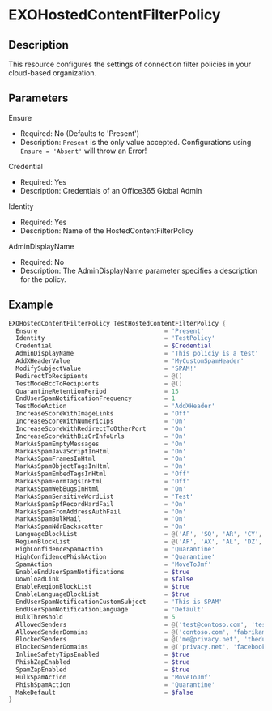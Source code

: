# EXOHostedContentFilterPolicy

## Description

This resource configures the settings of connection filter policies
in your cloud-based organization.

## Parameters

Ensure

- Required: No (Defaults to 'Present')
- Description: `Present` is the only value accepted.
  Configurations using `Ensure = 'Absent'` will throw an Error!

Credential

- Required: Yes
- Description: Credentials of an Office365 Global Admin

Identity

- Required: Yes
- Description: Name of the HostedContentFilterPolicy

AdminDisplayName

- Required: No
- Description: The AdminDisplayName parameter specifies a
  description for the policy.

## Example

```PowerShell
EXOHostedContentFilterPolicy TestHostedContentFilterPolicy {
  Ensure                                   = 'Present'
  Identity                                 = 'TestPolicy'
  Credential                               = $Credential
  AdminDisplayName                         = 'This policiy is a test'
  AddXHeaderValue                          = 'MyCustomSpamHeader'
  ModifySubjectValue                       = 'SPAM!'
  RedirectToRecipients                     = @()
  TestModeBccToRecipients                  = @()
  QuarantineRetentionPeriod                = 15
  EndUserSpamNotificationFrequency         = 1
  TestModeAction                           = 'AddXHeader'
  IncreaseScoreWithImageLinks              = 'Off'
  IncreaseScoreWithNumericIps              = 'On'
  IncreaseScoreWithRedirectToOtherPort     = 'On'
  IncreaseScoreWithBizOrInfoUrls           = 'On'
  MarkAsSpamEmptyMessages                  = 'On'
  MarkAsSpamJavaScriptInHtml               = 'On'
  MarkAsSpamFramesInHtml                   = 'On'
  MarkAsSpamObjectTagsInHtml               = 'On'
  MarkAsSpamEmbedTagsInHtml                = 'Off'
  MarkAsSpamFormTagsInHtml                 = 'Off'
  MarkAsSpamWebBugsInHtml                  = 'On'
  MarkAsSpamSensitiveWordList              = 'Test'
  MarkAsSpamSpfRecordHardFail              = 'On'
  MarkAsSpamFromAddressAuthFail            = 'On'
  MarkAsSpamBulkMail                       = 'On'
  MarkAsSpamNdrBackscatter                 = 'On'
  LanguageBlockList                        = @('AF', 'SQ', 'AR', 'CY', 'YI')
  RegionBlockList                          = @('AF', 'AX', 'AL', 'DZ', 'ZW')
  HighConfidenceSpamAction                 = 'Quarantine'
  HighConfidencePhishAction                = 'Quarantine'
  SpamAction                               = 'MoveToJmf'
  EnableEndUserSpamNotifications           = $true
  DownloadLink                             = $false
  EnableRegionBlockList                    = $true
  EnableLanguageBlockList                  = $true
  EndUserSpamNotificationCustomSubject     = 'This is SPAM'
  EndUserSpamNotificationLanguage          = 'Default'
  BulkThreshold                            = 5
  AllowedSenders                           = @('test@contoso.com', 'test@fabrikam.com')
  AllowedSenderDomains                     = @('contoso.com', 'fabrikam.com')
  BlockedSenders                           = @('me@privacy.net', 'thedude@contoso.com')
  BlockedSenderDomains                     = @('privacy.net', 'facebook.com')
  InlineSafetyTipsEnabled                  = $true
  PhishZapEnabled                          = $true
  SpamZapEnabled                           = $true
  BulkSpamAction                           = 'MoveToJmf'
  PhishSpamAction                          = 'Quarantine'
  MakeDefault                              = $false
}
```
